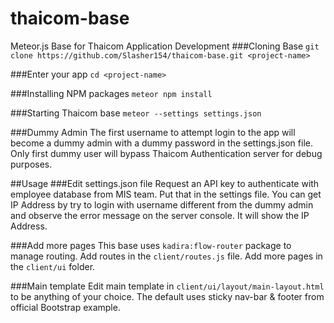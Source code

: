 # thaicom-base
Meteor.js Base for Thaicom Application Development
###Cloning Base
`git clone https://github.com/Slasher154/thaicom-base.git <project-name>`

###Enter your app
`cd <project-name>`

###Installing NPM packages
`meteor npm install`

###Starting Thaicom base
`meteor --settings settings.json`

###Dummy Admin
The first username to attempt login to the app will become a dummy admin with a dummy password in the settings.json file. Only first dummy user will bypass Thaicom Authentication server for debug purposes.

##Usage
###Edit settings.json file
Request an API key to authenticate with employee database from MIS team. Put that in the settings file. You can get IP Address by try to login with username different from the dummy admin and observe the error message on the server console. It will show the IP Address.

###Add more pages
This base uses `kadira:flow-router` package to manage routing. Add routes in the `client/routes.js` file. Add more pages in the `client/ui` folder.

###Main template
Edit main template in `client/ui/layout/main-layout.html` to be anything of your choice. The default uses sticky nav-bar & footer from official Bootstrap example.


